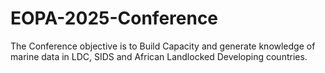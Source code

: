 # EOPA-2025-Conference
The Conference objective is to Build Capacity and generate knowledge of marine data in LDC, SIDS and African Landlocked Developing countries.
